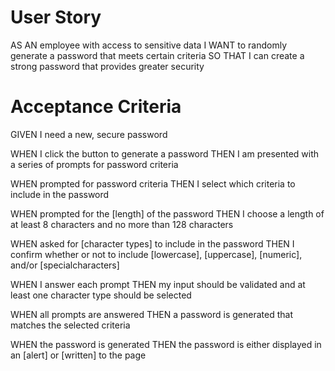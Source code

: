 # User Story
AS AN employee with access to sensitive data
I WANT to randomly generate a password that meets certain criteria
SO THAT I can create a strong password that provides greater security

# Acceptance Criteria

GIVEN I need a new, secure password

WHEN I click the button to generate a password
THEN I am presented with a series of prompts for password criteria

WHEN prompted for password criteria
THEN I select which criteria to include in the password

WHEN prompted for the [length] of the password
THEN I choose a length of at least 8 characters and no more than 128 characters

WHEN asked for [character types] to include in the password
THEN I confirm whether or not to include [lowercase], [uppercase], [numeric], and/or [specialcharacters]

WHEN I answer each prompt
THEN my input should be validated and at least one character type should be selected

WHEN all prompts are answered
THEN a password is generated that matches the selected criteria

WHEN the password is generated
THEN the password is either displayed in an [alert] or [written] to the page